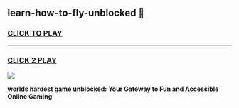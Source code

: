 
## learn-how-to-fly-unblocked 👋
<h3>
<a href="https://premium.freeplayer.one?title=learn-how-to-fly-unblocked&ref=14F">CLICK TO PLAY</a></h3>
<hr>

<h3>
<a href="https://premium.freeplayer.one?title=learn-how-to-fly-unblocked&ref=14F">CLICK 2 PLAY</a>
  
</h3>

<a href="https://premium.freeplayer.one?title=learn-how-to-fly-unblocked&ref=12F/"><img src="https://clearcache.store/games.png"></a>


**worlds hardest game unblocked: Your Gateway to Fun and Accessible Online Gaming**
